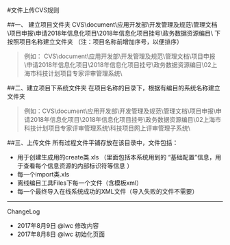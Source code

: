 #文件上传CVS规则


##一、 建立项目文件夹
CVS\document\应用开发部\开发管理及规范\管理文档\项目申报\申请2018年信息化项目\2018年信息化项目挂号\政务数据资源编目\   下 按照项目名称建立文件夹
（注：项目名称前增加序号，以便排序）

>例如： CVS\document\应用开发部\开发管理及规范\管理文档\项目申报\申请2018年信息化项目\2018年信息化项目挂号\政务数据资源编目\02上海市科技计划项目专家评审管理系统\

##二、建立项目下系统文件夹
在项目名称的目录下，根据有编目的系统名称建立文件夹

>例如：CVS\document\应用开发部\开发管理及规范\管理文档\项目申报\申请2018年信息化项目\2018年信息化项目挂号\政务数据资源编目\02上海市科技计划项目专家评审管理系统\科技项目网上评审管理子系统\

##三、上传文件
所有过程文件平铺存放在该目录中，文件包括：
- 用于创建生成用的create类.xls  （里面包括本系统用到的 “基础配置”信息，用于查看每个信息资源的内部标识符等信息 ）
- 每一个import类.xls
- 离线编目工具Files下每一个文件（含模板xml）
- 每一个最终导入在线系统成功的XML文件（导入失败的文件不需要）


- - - - --
ChangeLog
- 2017年8月9日 @lwc 修改内容
- 2017年8月8日 @lwc 初始化页面
